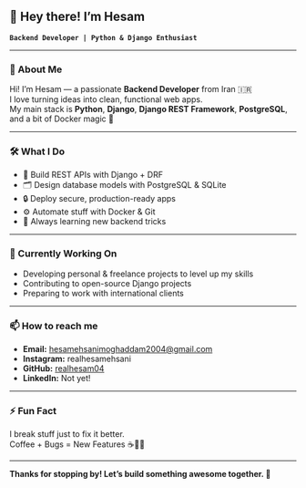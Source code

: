 ## 👋 Hey there! I’m Hesam

**`Backend Developer | Python & Django Enthusiast`**

---

### 🚀 About Me

Hi! I’m Hesam — a passionate **Backend Developer** from Iran 🇮🇷  
I love turning ideas into clean, functional web apps.  
My main stack is **Python**, **Django**, **Django REST Framework**, **PostgreSQL**, and a bit of Docker magic 🐳

---

### 🛠️ What I Do

- 🐍 Build REST APIs with Django + DRF
- 🗂️ Design database models with PostgreSQL & SQLite
- 🔒 Deploy secure, production-ready apps
- ⚙️ Automate stuff with Docker & Git
- 🎯 Always learning new backend tricks

---

### 📌 Currently Working On

- Developing personal & freelance projects to level up my skills
- Contributing to open-source Django projects
- Preparing to work with international clients

---

### 📫 How to reach me

- **Email:** hesamehsanimoghaddam2004@gmail.com
- **Instagram:** realhesamehsani
- **GitHub:** [realhesam04](https://github.com/realhesam04)
- **LinkedIn:** Not yet!

---

### ⚡ Fun Fact

I break stuff just to fix it better.  
Coffee + Bugs = New Features ☕🐞✨

---

**Thanks for stopping by! Let’s build something awesome together. 🚀**

